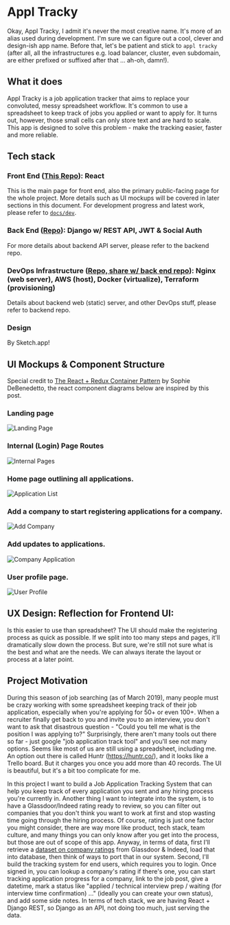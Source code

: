 # Appl Tracky

Okay, Appl Tracky, I admit it's never the most creative name. It's more of an alias used during development. I'm sure we can figure out a cool, clever and design-ish app name. Before that, let's be patient and stick to `appl tracky` (after all, all the infrastructures e.g. load balancer, cluster, even subdomain, are either prefixed or suffixed after that ... ah-oh, damn!).

## What it does

Appl Tracky is a job application tracker that aims to replace your convoluted, messy spreadsheet workflow. It's common to use a spreadsheet to keep track of jobs you applied or want to apply for. It turns out, however, those small cells can only store text and are hard to scale. This app is designed to solve this problem - make the tracking easier, faster and more reliable. 

## Tech stack

### **Front End ([This Repo](https://github.com/rivernews/appl-tracky-spa)):** React

This is the main page for front end, also the primary public-facing page for the whole project. More details such as UI mockups will be covered in later sections in this document. For development progress and latest work, please refer to [`docs/dev`](docs/dev).

### **Back End ([Repo](https://github.com/rivernews/appl-tracky-api)):** Django w/ REST API, JWT & Social Auth

For more details about backend API server, please refer to the backend repo.

### **DevOps Infrastructure ([Repo, share w/ back end repo](https://github.com/rivernews/appl-tracky-api)):** Nginx (web server), AWS (host), Docker (virtualize), Terraform (provisioning)

Details about backend web (static) server, and other DevOps stuff, please refer to backend repo.

### Design

By Sketch.app!

## UI Mockups & Component Structure

Special credit to [The React + Redux Container Pattern](https://www.thegreatcodeadventure.com/the-react-plus-redux-container-pattern/) by Sophie DeBenedetto, the react component diagrams below are inspired by this post.

### Landing page

![Landing Page](docs/img/TechMockup/entry-page.png)

### Internal (Login) Page Routes

![Internal Pages](docs/img/TechMockup/internal-page-routes.png)

### Home page outlining all applications.

![Application List](docs/img/TechMockup/user-app-page.png)

### Add a company to start registering applications for a company.

![Add Company](docs/img/TechMockup/add-com-page.png)

### Add updates to applications.

![Company Application](docs/img/TechMockup/user-com-app-page.png)

### User profile page.

![User Profile](docs/img/TechMockup/user-profile-page.png)

## UX Design: Reflection for Frontend UI: 

Is this easier to use than spreadsheet? The UI should make the registering process as quick as possible. If we split into too many steps and pages, it'll dramatically slow down the process.
But sure, we're still not sure what is the best and what are the needs. We can always iterate the layout or process at a later point.

## Project Motivation

During this season of job searching (as of March 2019), many people must be crazy working with some spreadsheet keeping track of their job application, especially when you're applying for 50+ or even 100+. When a recruiter finally get back to you and invite you to an interview, you don't want to ask that disastrous question - "Could you tell me what is the position I was applying to?" Surprisingly, there aren't many tools out there so far - just google "job application track tool" and you'll see not many options. Seems like most of us are still using a spreadsheet, including me. An option out there is called Huntr (https://huntr.co/), and it looks like a Trello board. But it charges you once you add more than 40 records. The UI is beautiful, but it's a bit too complicate for me. 

In this project I want to build a Job Application Tracking System that can help you keep track of every application you sent and any hiring process you're currently in. Another thing I want to integrate into the system, is to have a Glassdoor/Indeed rating ready to review, so you can filter out companies that you don't think you want to work at first and stop wasting time going through the hiring process. Of course, rating is just one factor you might consider, there are way more like product, tech stack, team culture, and many things you can only know after you get into the process, but those are out of scope of this app. Anyway, in terms of data, first I'll retrieve a [dataset on company ratings](https://github.com/rivernews/fortune-500-analysis) from Glassdoor & Indeed, load that into database, then think of ways to port that in our system. Second, I'll build the tracking system for end users, which requires you to login. Once signed in, you can lookup a company's rating if there's one, you can start tracking application progress for a company, link to the job post, give a datetime, mark a status like "applied / technical interview prep / waiting (for interview time confirmation) ..." (ideally you can create your own status), and add some side notes. In terms of tech stack, we are having React + Django REST, so Django as an API, not doing too much, just serving the data.